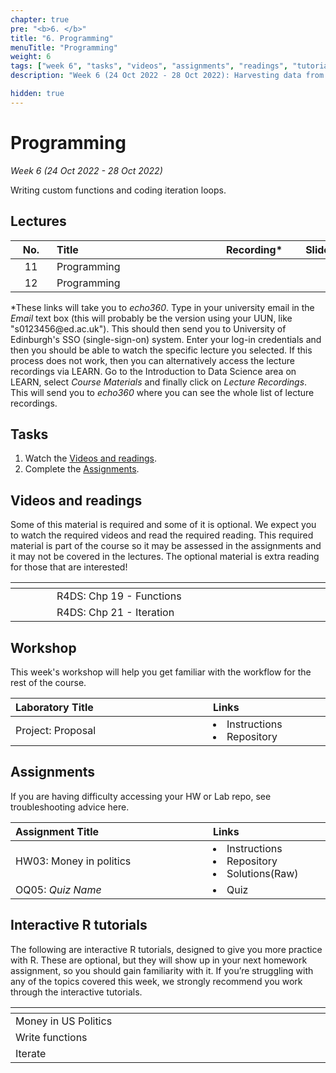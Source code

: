 ```yaml
---
chapter: true
pre: "<b>6. </b>"
title: "6. Programming"
menuTitle: "Programming"
weight: 6
tags: ["week 6", "tasks", "videos", "assignments", "readings", "tutorials"]
description: "Week 6 (24 Oct 2022 - 28 Oct 2022): Harvesting data from the web, writing functions, and iteration."

hidden: true
---
```


# Programming

_Week 6 (24 Oct 2022 - 28 Oct 2022)_

Writing custom functions and coding iteration loops.

## Lectures

| <div style="width:50px;text-align:center">No.</div> | <div style="width:250px;text-align:left">Title</div> | <div style="width:100px;text-align:center">Recording*</div> |  <div style="width:80px;text-align:center">Slides</div> | <div style="width:170px;text-align:center">Additional Links</div> |
|:---:|:---------------------|:-----------:|:--------:|:------|
| 11  | Programming  | <span><a id = "MHL11"><i class="fas fa-file-video fa-lg"/></a></span> |<span><a id = "lecture11"><i class="fas fa-desktop fa-lg"/></a></span> | <span><a id = "GHL11">Raw<i class="fab fa-fw fa-github"/></a></span> |
| 12  | Programming  | <span><a id = "MHL12"><i class="fas fa-file-video fa-lg"/></a></span> |<span><a id = "lecture12"><i class="fas fa-desktop fa-lg"/></a></span> | <span><a id = "GHL12">Raw<i class="fab fa-fw fa-github"/></a></span> |

<p style="text-align: left">
*These links will take you to <em>echo360</em>. Type in your university email in the <em>Email</em> text box (this will probably be the version using your UUN, like "s0123456<!-- -->@ed.ac.uk"). This should then send you to University of Edinburgh's SSO (single-sign-on) system. Enter your log-in credentials and then you should be able to watch the specific lecture you selected. If this process does not work, then you can alternatively access the lecture recordings via LEARN. Go to the Introduction to Data Science area on LEARN, select <em>Course Materials</em> and finally click on <em>Lecture Recordings</em>. This will send you to <em>echo360</em> where you can see the whole list of lecture recordings.
</p>

## Tasks

<ol>
<li>Watch the <a href="#videos and readings">Videos and readings</a>.</li>
  <li>Complete the <a href="#assignments">Assignments</a>.</li>
</ol>

## Videos and readings

<p style="text-align: left">Some of this material is required and some of it is optional. We expect you to watch the required videos and read the required reading. This required material is part of the course so it may be assessed in the assignments and it may not be covered in the lectures. The optional material is extra reading for those that are interested!</p>

| <div style="width:50px"></div>  | <div style="width:420px"></div>  |  <div style="width:200px"></div> |
|:---:|:---|:---:|
| <i class="fas fa-book"></i> | R4DS: <a id="R4DS19">Chp 19 - Functions</a> | **Required** |
| <i class="fas fa-book"></i> | R4DS: <a id="R4DS21">Chp 21 - Iteration</a> | **Required** |

## Workshop

<p style="text-align: left"> This week's workshop will help you get familiar with the workflow for the rest of the course.

| <div style="width:300px;text-align:left">Laboratory Title</div> | <div style="width:170px;text-align:left">Links</div> | <div style="width:180px;text-align:left">Date</div> |
|:---|:---|:---|
| Project: Proposal |<li><a id="project">Instructions</a></li> <li><a id="projectR">Repository</a></li>| Fri, 28 Oct  |

## Assignments

<p style="text-align: left">If you are having difficulty accessing your HW or Lab repo, see troubleshooting advice <a id="troubleshoot">here</a>.</p>

| <div style="width:300px;text-align:left">Assignment Title</div> | <div style="width:170px;text-align:left">Links</div> | <div style="width:180px;text-align:left">Due</div> |
|:---|:---|:---|
| HW03: Money in politics | <li><a id="HW3I">Instructions</a></li><li><a id="HW3R">Repository</a></li><li><a id="HW3K">Solutions</a>(<a id="HW3Kraw">Raw</a>)</li> | Fri, 04 Nov, 12:00 UK |
| OQ05: _Quiz Name_ | <li><a id="OQ5">Quiz</a></li> | Mon, 31 Oct, 12:00 UK |


## Interactive R tutorials

<p style="text-align: left"> The following are interactive R tutorials, designed to give you more practice with R. These are optional, but they will show up in your next homework assignment, so you should gain familiarity with it. If you’re struggling with any of the topics covered this week, we strongly recommend you work through the interactive tutorials.</p>

|  <div style="width:480px"></div>  |  <div style="width:200px"></div>  |
|:---|:---|
| <a id="RT7">Money in US Politics</a> | Extra practice |
| <a id="RT8">Write functions</a> | Extra practice |
| <a id="RT9">Iterate</a> | Extra practice |
